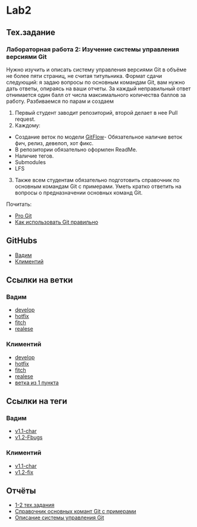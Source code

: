 # Lab2

## Тех.задание
### Лабораторная работа 2: Изучение системы управления версиями Git
Нужно изучить и описать систему управления версиями Git в объёме не
более пяти страниц, не считая титульника. Формат сдачи следующий: я
задаю вопросы по основным командам Git, вам нужно дать ответы, опираясь
на ваши отчеты. 
За каждый неправильный ответ отнимается один балл от числа максимального
количества баллов за работу.
Разбиваемся по парам и создаем 
 1.	Первый студент заводит репозиторий, второй делает в нее Pull request.
 2.	Каждому:
 *	Создание веток по модели [GitFlow](https://danielkummer.github.io/git-flow-cheatsheet/index.ru_RU.html)- Обязательное наличие веток фич, релиз, девелоп, хот фикс.
 *	В репозитории обязательно оформлен ReadMe.
 *	Наличие тегов.
 *	Submodules
 *	LFS
 3.	Также всем студентам обязательно подготовить справочник по основным командам Git с примерами. Уметь кратко ответить на вопросы о предназначении основных команд Git.

Почитать:
 * [Pro Git](https://git-scm.com/book/ru/v1)
 * [Как использовать Git правильно](https://www.atlassian.com/ru/git)

## GitHubs
 + [Вадим](https://github.com/lipipidronstudy)
 + [Климентий](https://github.com/Klimenntiy)

## Ссылки на ветки
### Вадим
 + [develop](https://github.com/lipipidronstudy/lab2po/tree/developVadim)
 + [hotfix](https://github.com/lipipidronstudy/lab2po/tree/hotfixVadim)
 + [fitch](https://github.com/lipipidronstudy/lab2po/tree/fitchVadim)
 + [realese](https://github.com/lipipidronstudy/lab2po/tree/realeseVadim)

### Климентий
 + [develop](https://github.com/Klimenntiy/lab2po/tree/meow_develop)
 + [hotfix](https://github.com/Klimenntiy/lab2po/tree/meow_hot_fix)
 + [fitch](https://github.com/Klimenntiy/lab2po/tree/meow_fitc)
 + [realese](https://github.com/Klimenntiy/lab2po/tree/meow_realese)
 + [ветка из 1 пункта](https://github.com/Klimenntiy/lab2po/tree/meow)

## Ссылки на теги
### Вадим
 + [v1.1-char](https://github.com/lipipidronstudy/lab2po/releases/tag/v1.1-char)
 + [v1.2-Fbugs](https://github.com/lipipidronstudy/lab2po/releases/tag/v1.2-Fbugs)

### Климентий
 + [v1.1-char](https://github.com/Klimenntiy/lab2po/releases/tag/v1.1-char)
 + [v1.2-fix](https://github.com/Klimenntiy/lab2po/releases/tag/v1.2-fix)

## Отчёты
 + [1-2 тех.задания](https://github.com/lipipidronstudy/lab2po/blob/main/M3113_%D0%9A%D1%80%D0%B0%D0%BC%D1%81%D0%BA%D0%BE%D0%B9%D0%92_%D0%90%D0%BD%D0%B8%D1%81%D1%8C%D0%BA%D0%B8%D0%BD%D0%9A_%D0%9B%D0%B0%D0%B12.pdf)
 + [Справочник основных комант Git с примерами]()
 + [Описание системы управления Git]()
